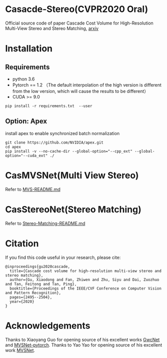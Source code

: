 # Casacde-Stereo(CVPR2020 Oral)
Official source code of paper Cascade Cost Volume for High-Resolution Multi-View Stereo and Stereo Matching, [arxiv](https://arxiv.org/pdf/1912.06378.pdf)

# Installation
## Requirements
* python 3.6
* Pytorch == 1.2 （The default interpolation of the high version is different from the low version, which will cause the results to be different）
* CUDA >= 9.0

```
pip install -r requirements.txt  --user
```

## Option: Apex 
install apex to enable synchronized batch normalization 
```
git clone https://github.com/NVIDIA/apex.git
cd apex
pip install -v --no-cache-dir --global-option="--cpp_ext" --global-option="--cuda_ext" ./
```

# CasMVSNet(Multi View Stereo)
Refer to [MVS-README.md](CasMVSNet/README.md)
# CasStereoNet(Stereo Matching)
Refer to [Stereo-Matching-README.md](CasStereoNet/README.md)

# Citation
If you find this code useful in your research, please cite:

```
@inproceedings{gu2020cascade,
  title={Cascade cost volume for high-resolution multi-view stereo and stereo matching},
  author={Gu, Xiaodong and Fan, Zhiwen and Zhu, Siyu and Dai, Zuozhuo and Tan, Feitong and Tan, Ping},
  booktitle={Proceedings of the IEEE/CVF Conference on Computer Vision and Pattern Recognition},
  pages={2495--2504},
  year={2020}
}
```

# Acknowledgements
Thanks to Xiaoyang Guo for opening source of his excellent works [GwcNet](https://github.com/xy-guo/GwcNet)
and [MVSNet-pytorch](https://github.com/xy-guo/MVSNet_pytorch). Thanks to Yao Yao for opening source of 
his excellent work [MVSNet](https://github.com/YoYo000/MVSNet).

